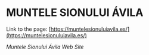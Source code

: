 # MUNTELE SIONULUI ÁVILA
Link to the page: [https://muntelesionuluiavila.es/](https://muntelesionuluiavila.es/)

*Muntele Sionului Ávila Web Site*
